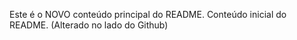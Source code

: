 Este é o NOVO conteúdo principal do README.
Conteúdo inicial do README. (Alterado no lado do Github)
